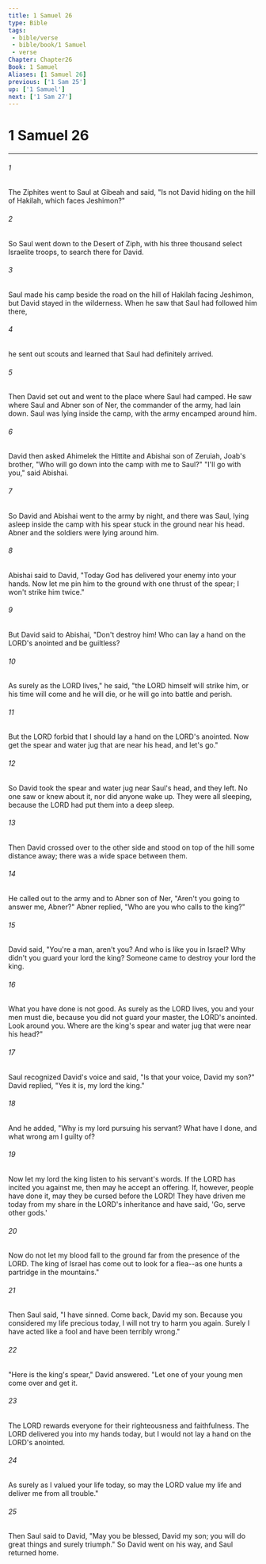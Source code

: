 ```yaml
---
title: 1 Samuel 26
type: Bible
tags:
 - bible/verse
 - bible/book/1 Samuel
 - verse
Chapter: Chapter26
Book: 1 Samuel
Aliases: [1 Samuel 26]
previous: ['1 Sam 25']
up: ['1 Samuel']
next: ['1 Sam 27']
---
```

# 1 Samuel 26

***


###### 1 
The Ziphites went to Saul at Gibeah and said, "Is not David hiding on the hill of Hakilah, which faces Jeshimon?" 

###### 2 
So Saul went down to the Desert of Ziph, with his three thousand select Israelite troops, to search there for David. 

###### 3 
Saul made his camp beside the road on the hill of Hakilah facing Jeshimon, but David stayed in the wilderness. When he saw that Saul had followed him there, 

###### 4 
he sent out scouts and learned that Saul had definitely arrived. 

###### 5 
Then David set out and went to the place where Saul had camped. He saw where Saul and Abner son of Ner, the commander of the army, had lain down. Saul was lying inside the camp, with the army encamped around him. 

###### 6 
David then asked Ahimelek the Hittite and Abishai son of Zeruiah, Joab's brother, "Who will go down into the camp with me to Saul?" "I'll go with you," said Abishai. 

###### 7 
So David and Abishai went to the army by night, and there was Saul, lying asleep inside the camp with his spear stuck in the ground near his head. Abner and the soldiers were lying around him. 

###### 8 
Abishai said to David, "Today God has delivered your enemy into your hands. Now let me pin him to the ground with one thrust of the spear; I won't strike him twice." 

###### 9 
But David said to Abishai, "Don't destroy him! Who can lay a hand on the LORD's anointed and be guiltless? 

###### 10 
As surely as the LORD lives," he said, "the LORD himself will strike him, or his time will come and he will die, or he will go into battle and perish. 

###### 11 
But the LORD forbid that I should lay a hand on the LORD's anointed. Now get the spear and water jug that are near his head, and let's go." 

###### 12 
So David took the spear and water jug near Saul's head, and they left. No one saw or knew about it, nor did anyone wake up. They were all sleeping, because the LORD had put them into a deep sleep. 

###### 13 
Then David crossed over to the other side and stood on top of the hill some distance away; there was a wide space between them. 

###### 14 
He called out to the army and to Abner son of Ner, "Aren't you going to answer me, Abner?" Abner replied, "Who are you who calls to the king?" 

###### 15 
David said, "You're a man, aren't you? And who is like you in Israel? Why didn't you guard your lord the king? Someone came to destroy your lord the king. 

###### 16 
What you have done is not good. As surely as the LORD lives, you and your men must die, because you did not guard your master, the LORD's anointed. Look around you. Where are the king's spear and water jug that were near his head?" 

###### 17 
Saul recognized David's voice and said, "Is that your voice, David my son?" David replied, "Yes it is, my lord the king." 

###### 18 
And he added, "Why is my lord pursuing his servant? What have I done, and what wrong am I guilty of? 

###### 19 
Now let my lord the king listen to his servant's words. If the LORD has incited you against me, then may he accept an offering. If, however, people have done it, may they be cursed before the LORD! They have driven me today from my share in the LORD's inheritance and have said, 'Go, serve other gods.' 

###### 20 
Now do not let my blood fall to the ground far from the presence of the LORD. The king of Israel has come out to look for a flea--as one hunts a partridge in the mountains." 

###### 21 
Then Saul said, "I have sinned. Come back, David my son. Because you considered my life precious today, I will not try to harm you again. Surely I have acted like a fool and have been terribly wrong." 

###### 22 
"Here is the king's spear," David answered. "Let one of your young men come over and get it. 

###### 23 
The LORD rewards everyone for their righteousness and faithfulness. The LORD delivered you into my hands today, but I would not lay a hand on the LORD's anointed. 

###### 24 
As surely as I valued your life today, so may the LORD value my life and deliver me from all trouble." 

###### 25 
Then Saul said to David, "May you be blessed, David my son; you will do great things and surely triumph." So David went on his way, and Saul returned home. 
